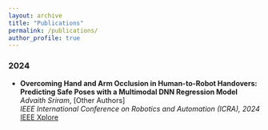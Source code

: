 ```yaml
---
layout: archive
title: "Publications"
permalink: /publications/
author_profile: true
---
```



### 2024

- **Overcoming Hand and Arm Occlusion in Human-to-Robot Handovers: Predicting Safe Poses with a Multimodal DNN Regression Model**  
  *Advaith Sriram*, [Other Authors]  
  _IEEE International Conference on Robotics and Automation (ICRA), 2024_  
  <!-- [IEEE Xplore](https://ieeexplore.ieee.org/document/10610777){:target="_blank"} -->
  <a href="https://ieeexplore.ieee.org/document/10610777" target="_blank" rel="noopener noreferrer">IEEE Xplore</a>
